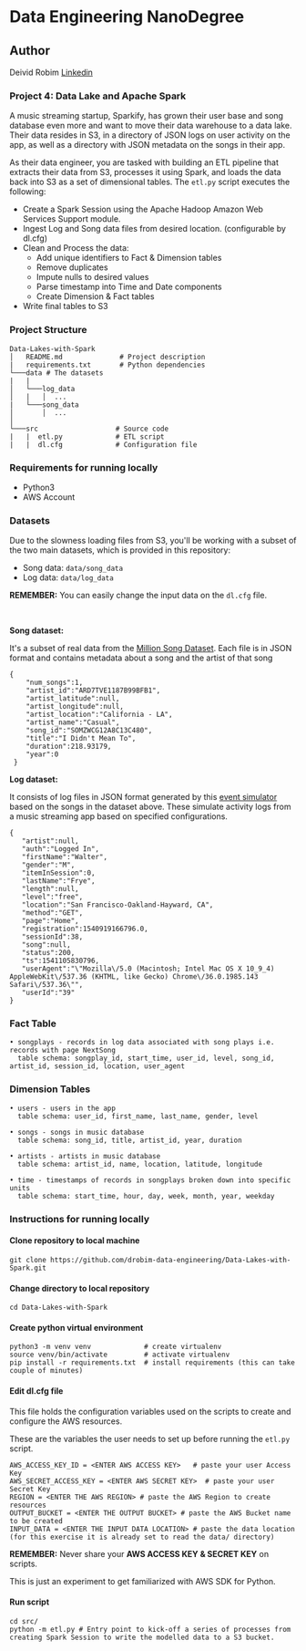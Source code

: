 # Data Engineering NanoDegree

## Author
Deivid Robim [Linkedin](https://www.linkedin.com/in/deivid-robim-200b3330/)

### Project 4: Data Lake and Apache Spark

A music streaming startup, Sparkify, has grown their user base and song database even more and want to move their data warehouse to a data lake.
Their data resides in S3, in a directory of JSON logs on user activity on the app, as well as a directory with JSON metadata on the songs in their app.

As their data engineer, you are tasked with building an ETL pipeline that extracts their data from S3, processes it using Spark, and loads the data back into S3 as a set of dimensional tables.
The `etl.py` script executes the following:

* Create a Spark Session using the Apache Hadoop Amazon Web Services Support module.
* Ingest Log and Song data files from desired location. (configurable by dl.cfg)
* Clean and Process the data:
  * Add unique identifiers to Fact & Dimension tables
  * Remove duplicates
  * Impute nulls to desired values
  * Parse timestamp into Time and Date components
  * Create Dimension & Fact tables
* Write final tables to S3

### Project Structure
```
Data-Lakes-with-Spark
│   README.md              # Project description
|   requirements.txt       # Python dependencies
└───data # The datasets
|   |
│   └───log_data
│   |   │  ...
|   └───song_data
│       │  ...
│
└───src                   # Source code
|   |  etl.py             # ETL script
|   |  dl.cfg             # Configuration file
```

### Requirements for running locally
- Python3
- AWS Account

### Datasets

Due to the slowness loading files from S3, you'll be working with a subset of the two main datasets, which is provided in this repository:

- Song data: `data/song_data`
- Log data: `data/log_data`

<b>REMEMBER:</b>  You can easily change the input data on the `dl.cfg` file.

<br />

**Song dataset:**

It's a subset of real data from the [Million Song Dataset](https://labrosa.ee.columbia.edu/millionsong/).
Each file is in JSON format and contains metadata about a song and the artist of that song
```
{
    "num_songs":1,
    "artist_id":"ARD7TVE1187B99BFB1",
    "artist_latitude":null,
    "artist_longitude":null,
    "artist_location":"California - LA",
    "artist_name":"Casual",
    "song_id":"SOMZWCG12A8C13C480",
    "title":"I Didn't Mean To",
    "duration":218.93179,
    "year":0
 }
```

**Log dataset:**

It consists of log files in JSON format generated by this [event simulator](https://github.com/Interana/eventsim) based on the songs in the dataset above.
These simulate activity logs from a music streaming app based on specified configurations.
```
{
   "artist":null,
   "auth":"Logged In",
   "firstName":"Walter",
   "gender":"M",
   "itemInSession":0,
   "lastName":"Frye",
   "length":null,
   "level":"free",
   "location":"San Francisco-Oakland-Hayward, CA",
   "method":"GET",
   "page":"Home",
   "registration":1540919166796.0,
   "sessionId":38,
   "song":null,
   "status":200,
   "ts":1541105830796,
   "userAgent":"\"Mozilla\/5.0 (Macintosh; Intel Mac OS X 10_9_4) AppleWebKit\/537.36 (KHTML, like Gecko) Chrome\/36.0.1985.143 Safari\/537.36\"",
   "userId":"39"
}
```

### Fact Table
```
• songplays - records in log data associated with song plays i.e. records with page NextSong
  table schema: songplay_id, start_time, user_id, level, song_id, artist_id, session_id, location, user_agent
```
### Dimension Tables
```
• users - users in the app
  table schema: user_id, first_name, last_name, gender, level

• songs - songs in music database
  table schema: song_id, title, artist_id, year, duration

• artists - artists in music database
  table schema: artist_id, name, location, latitude, longitude

• time - timestamps of records in songplays broken down into specific units
  table schema: start_time, hour, day, week, month, year, weekday
```
### Instructions for running locally

#### Clone repository to local machine
```
git clone https://github.com/drobim-data-engineering/Data-Lakes-with-Spark.git
```

#### Change directory to local repository
```
cd Data-Lakes-with-Spark
```

#### Create python virtual environment
```
python3 -m venv venv             # create virtualenv
source venv/bin/activate         # activate virtualenv
pip install -r requirements.txt  # install requirements (this can take couple of minutes)
```

#### Edit dl.cfg file

This file holds the configuration variables used on the scripts to create and configure the AWS resources.

These are the variables the user needs to set up before running the `etl.py` script.

```
AWS_ACCESS_KEY_ID = <ENTER AWS ACCESS KEY>   # paste your user Access Key
AWS_SECRET_ACCESS_KEY = <ENTER AWS SECRET KEY>  # paste your user Secret Key
REGION = <ENTER THE AWS REGION> # paste the AWS Region to create resources
OUTPUT_BUCKET = <ENTER THE OUTPUT BUCKET> # paste the AWS Bucket name to be created
INPUT_DATA = <ENTER THE INPUT DATA LOCATION> # paste the data location (for this exercise it is already set to read the data/ directory) 
```
<b>REMEMBER:</b> Never share your <b>AWS ACCESS KEY & SECRET KEY</b> on scripts.

This is just an experiment to get familiarized with AWS SDK for Python.

#### Run script
```
cd src/
python -m etl.py # Entry point to kick-off a series of processes from creating Spark Session to write the modelled data to a S3 bucket.
```
